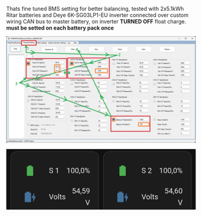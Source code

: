 Thats fine tuned BMS setting for better balancing, tested with 2x5.1kWh Ritar batteries and Deye 6K-SG03LP1-EU inverter connected over custom wiring CAN bus to master battery, 
on inverter **TURNED OFF** float charge. **must be setted on each battery pack once**

![screenshot](https://github.com/mamontuka/ritar-bms-ha/blob/main/BMS_SETTINGS/settings.jpg)

![screenshot](https://github.com/mamontuka/ritar-bms-ha/blob/main/BMS_SETTINGS/much_better.jpg)
